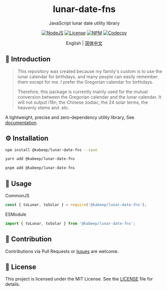 <div align="center">

<h1>lunar-date-fns</h1>

JavaScript lunar date utility library

[![NodeJS](https://img.shields.io/node/v/%40kabeep%2Flunar-date-fns?color=lightseagreen)](https://nodejs.org/docs/latest/api/)
[![License](https://img.shields.io/github/license/kabeep/lunar-date-fns?color=slateblue)](LICENSE)
[![NPM](https://img.shields.io/npm/d18m/%40kabeep%2Flunar-date-fns?color=cornflowerblue)](https://www.npmjs.com/package/@kabeep/lunar-date-fns)
[![Codecov](https://img.shields.io/codecov/c/github/kabeep/lunar-date-fns?logo=codecov&color=mediumvioletred)](https://codecov.io/gh/kabeep/lunar-date-fns)

English | [简体中文](README.zh-CN.md)

</div>

## 📖 Introduction

> This repository was created because my family's custom is to use the lunar calendar for birthdays, and many people can
> easily remember them except for me. I prefer the Gregorian calendar for birthdays.
>
> Therefore, this package is currently mainly used for the mutual conversion between the Gregorian calendar and the
> lunar calendar. It will not output i18n, the Chinese zodiac, the 24 solar terms, the heavenly stems and .etc.

A lightweight, precise and zero-dependency utility library, See [documentation](https://kabeep.github.io/lunar-date-fns).

## ⚙️ Installation

```bash
npm install @kabeep/lunar-date-fns --save
```

```bash
yarn add @kabeep/lunar-date-fns
```

```bash
pnpm add @kabeep/lunar-date-fns
```

## 🚀 Usage

CommonJS

```javascript
const { toLunar, toSolar } = require('@kabeep/lunar-date-fns');
```

ESModule

```javascript
import { toLunar, toSolar } from '@kabeep/lunar-date-fns';
```

## 🤝 Contribution

Contributions via Pull Requests or [Issues](https://github.com/kabeep/lunar-date-fns/issues) are welcome.

## 📄 License

This project is licensed under the MIT License. See the [LICENSE](LICENSE) file for details.

